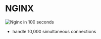 # NGINX
![Nginx in 100 seconds](https://www.youtube.com/watch?v=JKxlsvZXG7c)

- handle 10,000 simultaneous connections